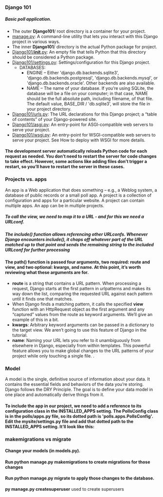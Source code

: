 ### Django 101

##### Basic poll application.

- The outer **Django101**/ root directory is a container for your project. 
- [manage.py](manage.py): A command-line utility that lets you interact with this Django project in various ways.
- The inner **Django101**/ directory is the actual Python package for project.
- [Django101/__init__.py](./Django101/__init__.py): An empty file that tells Python that this directory should be considered a Python package.
- [Django101/settings.py](./Django101/settings.py): Settings/configuration for this Django project.
  - DATABASES:
    - ENGINE – Either 'django.db.backends.sqlite3', 'django.db.backends.postgresql', 'django.db.backends.mysql', or 'django.db.backends.oracle'. Other backends are also available. 
    - NAME – The name of your database. If you’re using SQLite, the database will be a file on your computer; in that case, NAME should be the full absolute path, including filename, of that file. The default value, BASE_DIR / 'db.sqlite3', will store the file in your project directory.
- [Django101/urls.py](./Django101/urls.py): The URL declarations for this Django project; a “table of contents” of your Django-powered site.
- [Django101/asgi.py](./Django101/asgi.py): An entry-point for ASGI-compatible web servers to serve your project.
- [Django101/wsgi.py](./Django101/wsgi.py): An entry-point for WSGI-compatible web servers to serve your project. See How to deploy with WSGI for more details.

#### The development server automatically reloads Python code for each request as needed. You don’t need to restart the server for code changes to take effect. However, some actions like adding files don’t trigger a restart, so you’ll have to restart the server in these cases.

### Projects vs. apps
An app is a Web application that does something – e.g., a Weblog system, a database of public records or a small poll app. A project is a collection of configuration and apps for a particular website. A project can contain multiple apps. An app can be in multiple projects.

##### To call the view, we need to map it to a URL - and for this we need a URLconf.

##### The include() function allows referencing other URLconfs. Whenever Django encounters include(), it chops off whatever part of the URL matched up to that point and sends the remaining string to the included URLconf for further processing

#### The path() function is passed four arguments, two required: route and view, and two optional: kwargs, and name. At this point, it’s worth reviewing what these arguments are for.
- **route** is a string that contains a URL pattern. When processing a request, Django starts at the first pattern in urlpatterns and makes its way down the list, comparing the requested URL against each pattern until it finds one that matches.
- When Django finds a matching pattern, it calls the specified **view** function with an HttpRequest object as the first argument and any “captured” values from the route as keyword arguments. We’ll give an example of this in a bit.
- **kwargs**: Arbitrary keyword arguments can be passed in a dictionary to the target view. We aren’t going to use this feature of Django in the tutorial.
- **name**: Naming your URL lets you refer to it unambiguously from elsewhere in Django, especially from within templates. This powerful feature allows you to make global changes to the URL patterns of your project while only touching a single file. .

### Model
A model is the single, definitive source of information about your data. It contains the essential fields and behaviors of the data you’re storing. Django follows the DRY Principle. The goal is to define your data model in one place and automatically derive things from it.

#### To include the app in our project, we need to add a reference to its configuration class in the INSTALLED_APPS setting. The PollsConfig class is in the polls/apps.py file, so its dotted path is 'polls.apps.PollsConfig'. Edit the mysite/settings.py file and add that dotted path to the INSTALLED_APPS setting. It’ll look like this:

### makemigrations vs migrate
#### Change your models (in models.py).
#### Run python manage.py makemigrations to create migrations for those changes
#### Run python manage.py migrate to apply those changes to the database.

**py manage.py createsuperuser** used to create superusers
